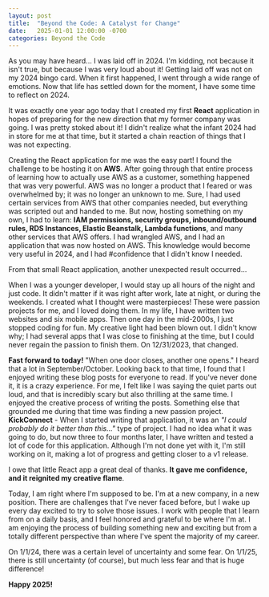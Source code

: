 ```yaml
---
layout: post
title:  "Beyond the Code: A Catalyst for Change"
date:   2025-01-01 12:00:00 -0700
categories: Beyond the Code
---
```


As you may have heard... I was laid off in 2024. I'm kidding, not because it isn't true, but because I was very loud about it! Getting laid off was not on my 2024 bingo card. When it first happened, I went through a wide range of emotions. Now that life has settled down for the moment, I have some time to reflect on 2024.

It was exactly one year ago today that I created my first **React** application in hopes of preparing for the new direction that my former company was going. I was pretty stoked about it! I didn't realize what the infant 2024 had in store for me at that time, but it started a chain reaction of things that I was not expecting.

Creating the React application for me was the easy part! I found the challenge to be hosting it on **AWS**. After going through that entire process of learning how to actually use AWS as a customer, something happened that was very powerful. AWS was no longer a product that I feared or was overwhelmed by; it was no longer an unknown to me. Sure, I had used certain services from AWS that other companies needed, but everything was scripted out and handed to me. But now, hosting something on my own, I had to learn: **IAM permissions, security groups, inbound/outbound rules, RDS Instances, Elastic Beanstalk, Lambda functions**, and many other services that AWS offers. I had wrangled AWS, and I had an application that was now hosted on AWS. This knowledge would become very useful in 2024, and I had #confidence that I didn't know I needed.

From that small React application, another unexpected result occurred...

When I was a younger developer, I would stay up all hours of the night and just code. It didn't matter if it was right after work, late at night, or during the weekends. I created what I thought were masterpieces! These were passion projects for me, and I loved doing them. In my life, I have written two websites and six mobile apps. Then one day in the mid-2000s, I just stopped coding for fun. My creative light had been blown out. I didn't know why; I had several apps that I was close to finishing at the time, but I could never regain the passion to finish them. On 12/31/2023, that changed.

**Fast forward to today!** "When one door closes, another one opens." I heard that a lot in September/October. Looking back to that time, I found that I enjoyed writing these blog posts for everyone to read. If you've never done it, it is a crazy experience. For me, I felt like I was saying the quiet parts out loud, and that is incredibly scary but also thrilling at the same time. I enjoyed the creative process of writing the posts. Something else that grounded me during that time was finding a new passion project. **KickConnect** - When I started writing that application, it was an <i>"I could probably do it better than this..."</i> type of project. I had no idea what it was going to do, but now three to four months later, I have written and tested a lot of code for this application. Although I'm not done yet with it, I'm still working on it, making a lot of progress and getting closer to a v1 release.

I owe that little React app a great deal of thanks. **It gave me confidence, and it reignited my creative flame**.

Today, I am right where I'm supposed to be. I'm at a new company, in a new position. There are challenges that I've never faced before, but I wake up every day excited to try to solve those issues. I work with people that I learn from on a daily basis, and I feel honored and grateful to be where I'm at. I am enjoying the process of building something new and exciting but from a totally different perspective than where I've spent the majority of my career.

On 1/1/24, there was a certain level of uncertainty and some fear. On 1/1/25, there is still uncertainty (of course), but much less fear and that is huge difference!

**Happy 2025!**
